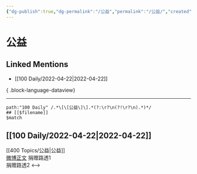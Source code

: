 ```yaml
---
{"dg-publish":true,"dg-permalink":"/公益","permalink":"/公益/","created":"2022-12-04T14:33:01.000+08:00","updated":"2023-04-10T17:20:08.000+08:00"}
---
```


# 公益

## Linked Mentions
- [[100 Daily/2022-04-22\|2022-04-22]]

{ .block-language-dataview}

---

```expander
path:"100 Daily" /.*\[\[公益\]\].*(?:\r?\n(?!\r?\n).*)*/
## [[$filename]]
$match
```
## [[100 Daily/2022-04-22\|2022-04-22]]
[[400 Topics/公益\|公益]]  
[微博正文](https://m.weibo.cn/5485977002/4761146454184940) 捐赠路透1  
[](https://m.weibo.cn/2241388753/4761159275905360) 捐赠路透2
<-->